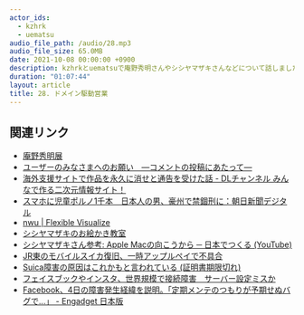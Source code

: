 ```yaml
---
actor_ids:
  - kzhrk
  - uematsu
audio_file_path: /audio/28.mp3
audio_file_size: 65.0MB
date: 2021-10-08 00:00:00 +0900
description: kzhrkとuematsuで庵野秀明さんやシシヤマザキさんなどについて話しました。
duration: "01:07:44"
layout: article
title: 28. ドメイン駆動営業
---
```


<!-- prettier-ignore-start -->

## 関連リンク

- [庵野秀明展](https://www.annohideakiten.jp/)
- [ユーザーのみなさまへのお願い　―コメントの投稿にあたって―](https://news.yahoo.co.jp/newshack/information/20211002.html)
- [海外支援サイトで作品を永久に消せと通告を受けた話 - DLチャンネル みんなで作る二次元情報サイト！](https://ch.dlsite.com/matome/148086)
- [スマホに児童ポルノ1千本　日本人の男、豪州で禁錮刑に：朝日新聞デジタル](https://www.asahi.com/articles/ASN5W3K6MN5WUHBI00F.html)
- [nwu \| Flexible Visualize](https://nwu.jp/)
- [シシヤマザキのお絵かき教室](https://community.camp-fire.jp/projects/view/288325)
- [シシヤマザキさん参考: Apple Macの向こうから ─ 日本でつくる \(YouTube\)](https://youtu.be/ITUUimJD894)
- [JR東のモバイルスイカ復旧、一時アップルペイで不具合](https://digital.asahi.com/articles/ASPB55WZ8PB5UTIL03H.html)
- [Suica障害の原因はこれかもと言われている \(証明書期限切れ\)](https://japan.zdnet.com/article/35177496/)
- [フェイスブックやインスタ、世界規模で接続障害　サーバー設定ミスか](https://digital.asahi.com/articles/ASPB52R54PB5UHBI006.html)
- [Facebook、4日の障害発生経緯を説明。「定期メンテのつもりが予期せぬバグで…」 - Engadget 日本版](https://japanese.engadget.com/why-facebook-went-down-for-6-hours-032058801.html)

<!-- prettier-ignore-end -->
